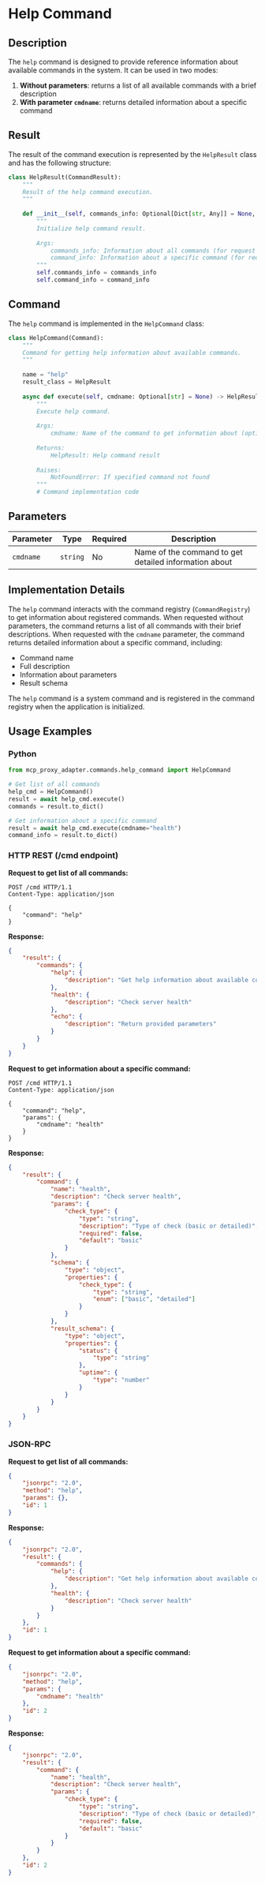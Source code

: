 # Help Command

## Description

The `help` command is designed to provide reference information about available commands in the system. It can be used in two modes:
1. **Without parameters**: returns a list of all available commands with a brief description
2. **With parameter `cmdname`**: returns detailed information about a specific command

## Result

The result of the command execution is represented by the `HelpResult` class and has the following structure:

```python
class HelpResult(CommandResult):
    """
    Result of the help command execution.
    """
    
    def __init__(self, commands_info: Optional[Dict[str, Any]] = None, command_info: Optional[Dict[str, Any]] = None):
        """
        Initialize help command result.
        
        Args:
            commands_info: Information about all commands (for request without parameters)
            command_info: Information about a specific command (for request with cmdname parameter)
        """
        self.commands_info = commands_info
        self.command_info = command_info
```

## Command

The `help` command is implemented in the `HelpCommand` class:

```python
class HelpCommand(Command):
    """
    Command for getting help information about available commands.
    """
    
    name = "help"
    result_class = HelpResult
    
    async def execute(self, cmdname: Optional[str] = None) -> HelpResult:
        """
        Execute help command.
        
        Args:
            cmdname: Name of the command to get information about (optional)
            
        Returns:
            HelpResult: Help command result
            
        Raises:
            NotFoundError: If specified command not found
        """
        # Command implementation code
```

## Parameters

| Parameter | Type | Required | Description |
|-----------|------|----------|-------------|
| `cmdname` | `string` | No | Name of the command to get detailed information about |

## Implementation Details

The `help` command interacts with the command registry (`CommandRegistry`) to get information about registered commands. When requested without parameters, the command returns a list of all commands with their brief descriptions. When requested with the `cmdname` parameter, the command returns detailed information about a specific command, including:
- Command name
- Full description
- Information about parameters
- Result schema

The `help` command is a system command and is registered in the command registry when the application is initialized.

## Usage Examples

### Python

```python
from mcp_proxy_adapter.commands.help_command import HelpCommand

# Get list of all commands
help_cmd = HelpCommand()
result = await help_cmd.execute()
commands = result.to_dict()

# Get information about a specific command
result = await help_cmd.execute(cmdname="health")
command_info = result.to_dict()
```

### HTTP REST (/cmd endpoint)

**Request to get list of all commands:**
```http
POST /cmd HTTP/1.1
Content-Type: application/json

{
    "command": "help"
}
```

**Response:**
```json
{
    "result": {
        "commands": {
            "help": {
                "description": "Get help information about available commands"
            },
            "health": {
                "description": "Check server health"
            },
            "echo": {
                "description": "Return provided parameters"
            }
        }
    }
}
```

**Request to get information about a specific command:**
```http
POST /cmd HTTP/1.1
Content-Type: application/json

{
    "command": "help",
    "params": {
        "cmdname": "health"
    }
}
```

**Response:**
```json
{
    "result": {
        "command": {
            "name": "health",
            "description": "Check server health",
            "params": {
                "check_type": {
                    "type": "string",
                    "description": "Type of check (basic or detailed)",
                    "required": false,
                    "default": "basic"
                }
            },
            "schema": {
                "type": "object",
                "properties": {
                    "check_type": {
                        "type": "string",
                        "enum": ["basic", "detailed"]
                    }
                }
            },
            "result_schema": {
                "type": "object",
                "properties": {
                    "status": {
                        "type": "string"
                    },
                    "uptime": {
                        "type": "number"
                    }
                }
            }
        }
    }
}
```

### JSON-RPC

**Request to get list of all commands:**
```json
{
    "jsonrpc": "2.0",
    "method": "help",
    "params": {},
    "id": 1
}
```

**Response:**
```json
{
    "jsonrpc": "2.0",
    "result": {
        "commands": {
            "help": {
                "description": "Get help information about available commands"
            },
            "health": {
                "description": "Check server health"
            }
        }
    },
    "id": 1
}
```

**Request to get information about a specific command:**
```json
{
    "jsonrpc": "2.0",
    "method": "help",
    "params": {
        "cmdname": "health"
    },
    "id": 2
}
```

**Response:**
```json
{
    "jsonrpc": "2.0",
    "result": {
        "command": {
            "name": "health",
            "description": "Check server health",
            "params": {
                "check_type": {
                    "type": "string",
                    "description": "Type of check (basic or detailed)",
                    "required": false,
                    "default": "basic"
                }
            }
        }
    },
    "id": 2
}
``` 